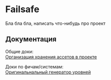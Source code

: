 # Failsafe
Бла бла бла, написать что-нибудь про проект

## Документация
Общие доки:  
[Организация хранения ассетов в проекте](./Docs/ProjectStructure.md)

Доки по фичам/системам:  
[Оригинальнальный генератор уровней](./Assets/Failsafe/DemoScripts/DMDungeonGenerator.md)
